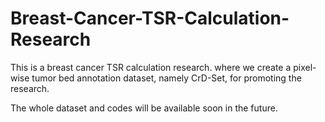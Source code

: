 # Breast-Cancer-TSR-Calculation-Research
This is a breast cancer TSR calculation research. where we create a pixel-wise tumor bed annotation dataset, namely CrD-Set, for promoting the research.

<p align="left"> 
The whole dataset and codes will be available soon in the future.
</p> 
